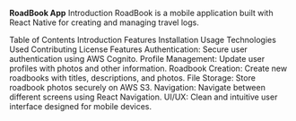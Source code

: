 **RoadBook App**
Introduction
RoadBook is a mobile application built with React Native for creating and managing travel logs.

Table of Contents
Introduction
Features
Installation
Usage
Technologies Used
Contributing
License
Features
Authentication: Secure user authentication using AWS Cognito.
Profile Management: Update user profiles with photos and other information.
Roadbook Creation: Create new roadbooks with titles, descriptions, and photos.
File Storage: Store roadbook photos securely on AWS S3.
Navigation: Navigate between different screens using React Navigation.
UI/UX: Clean and intuitive user interface designed for mobile devices.
